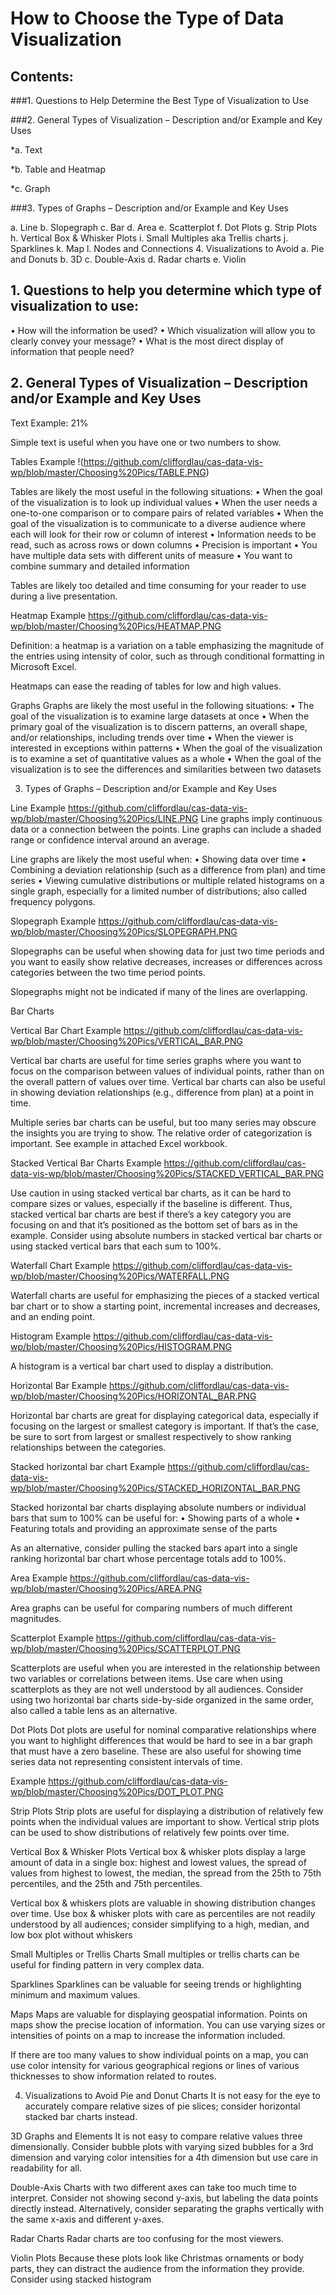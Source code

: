 # How to Choose the Type of Data Visualization

## Contents:

###1.	Questions to Help Determine the Best Type of Visualization to Use

###2.	General Types of Visualization – Description and/or Example and Key Uses

*a.	Text

*b.	Table and Heatmap

*c.	Graph

###3.	Types of Graphs – Description and/or Example and Key Uses

a.	Line
b.	Slopegraph
c.	Bar
d.	Area
e.	Scatterplot
f.	Dot Plots
g.	Strip Plots
h.	Vertical Box & Whisker Plots
i.	Small Multiples aka Trellis charts
j.	Sparklines
k.	Map
l.	Nodes and Connections
4.	Visualizations to Avoid
a.	Pie and Donuts 
b.	3D 
c.	Double-Axis 
d.	Radar charts 
e.	Violin

## 1.	Questions to help you determine which type of visualization to use:
•	How will the information be used?
•	Which visualization will allow you to clearly convey your message?
•	What is the most direct display of information that people need?

## 2.	General Types of Visualization – Description and/or Example and Key Uses

Text
Example: 21%

Simple text is useful when you have one or two numbers to show.

Tables
Example !(https://github.com/cliffordlau/cas-data-vis-wp/blob/master/Choosing%20Pics/TABLE.PNG)

Tables are likely the most useful in the following situations:
•	When the goal of the visualization is to look up individual values
•	When the user needs a one-to-one comparison or to compare pairs of related variables
•	When the goal of the visualization is to communicate to a diverse audience where each will look for their row or column of interest 
•	Information needs to be read, such as across rows or down columns
•	Precision is important
•	You have multiple data sets with different units of measure
•	You want to combine summary and detailed information

Tables are likely too detailed and time consuming for your reader to use during a live presentation.

Heatmap
Example https://github.com/cliffordlau/cas-data-vis-wp/blob/master/Choosing%20Pics/HEATMAP.PNG

Definition: a heatmap is a variation on a table emphasizing the magnitude of the entries using intensity of color, such as through conditional formatting in Microsoft Excel.

Heatmaps can ease the reading of tables for low and high values.

Graphs
Graphs are likely the most useful in the following situations:
•	The goal of the visualization is to examine large datasets at once
•	When the primary goal of the visualization is to discern patterns, an overall shape, and/or relationships, including trends over time 
•	When the viewer is interested in exceptions within patterns
•	When the goal of the visualization is to examine a set of quantitative values as a whole
•	When the goal of the visualization is to see the differences and similarities between two datasets

3.	Types of Graphs – Description and/or Example and Key Uses

Line
Example https://github.com/cliffordlau/cas-data-vis-wp/blob/master/Choosing%20Pics/LINE.PNG
Line graphs imply continuous data or a connection between the points. Line graphs can include a shaded range or confidence interval around an average.

Line graphs are likely the most useful when:
•	Showing data over time 
•	Combining a deviation relationship (such as a difference from plan) and time series
•	Viewing cumulative distributions or multiple related histograms on a single graph, especially for a limited number of distributions; also called frequency polygons.

Slopegraph
Example https://github.com/cliffordlau/cas-data-vis-wp/blob/master/Choosing%20Pics/SLOPEGRAPH.PNG

Slopegraphs can be useful when showing data for just two time periods and you want to easily show relative decreases, increases or differences across categories between the two time period points.

Slopegraphs might not be indicated if many of the lines are overlapping.

Bar Charts

Vertical Bar Chart
Example https://github.com/cliffordlau/cas-data-vis-wp/blob/master/Choosing%20Pics/VERTICAL_BAR.PNG

Vertical bar charts are useful for time series graphs where you want to focus on the comparison between values of individual points, rather than on the overall pattern of values over time. Vertical bar charts can also be useful in showing deviation relationships (e.g., difference from plan) at a point in time. 

Multiple series bar charts can be useful, but too many series may obscure the insights you are trying to show. The relative order of categorization is important. See example in attached Excel workbook. 

Stacked Vertical Bar Charts 
Example https://github.com/cliffordlau/cas-data-vis-wp/blob/master/Choosing%20Pics/STACKED_VERTICAL_BAR.PNG

Use caution in using stacked vertical bar charts, as it can be hard to compare sizes or values, especially if the baseline is different. Thus, stacked vertical bar charts are best if there’s a key category you are focusing on and that it’s positioned as the bottom set of bars as in the example. Consider using absolute numbers in stacked vertical bar charts or using stacked vertical bars that each sum to 100%.

Waterfall Chart 
Example https://github.com/cliffordlau/cas-data-vis-wp/blob/master/Choosing%20Pics/WATERFALL.PNG

Waterfall charts are useful for emphasizing the pieces of a stacked vertical bar chart or to show a starting point, incremental increases and decreases, and an ending point.

Histogram 
Example https://github.com/cliffordlau/cas-data-vis-wp/blob/master/Choosing%20Pics/HISTOGRAM.PNG

A histogram is a vertical bar chart used to display a distribution.

Horizontal Bar
Example https://github.com/cliffordlau/cas-data-vis-wp/blob/master/Choosing%20Pics/HORIZONTAL_BAR.PNG

Horizontal bar charts are great for displaying categorical data, especially if focusing on the largest or smallest category is important. If that’s the case, be sure to sort from largest or smallest respectively to show ranking relationships between the categories.

Stacked horizontal bar chart 
Example https://github.com/cliffordlau/cas-data-vis-wp/blob/master/Choosing%20Pics/STACKED_HORIZONTAL_BAR.PNG

Stacked horizontal bar charts displaying absolute numbers or individual bars that sum to 100% can be useful for:
•	Showing parts of a whole
•	Featuring totals and providing an approximate sense of the parts

As an alternative, consider pulling the stacked bars apart into a single ranking horizontal bar chart whose percentage totals add to 100%.

Area
Example https://github.com/cliffordlau/cas-data-vis-wp/blob/master/Choosing%20Pics/AREA.PNG

Area graphs can be useful for comparing numbers of much different magnitudes.

Scatterplot 
Example https://github.com/cliffordlau/cas-data-vis-wp/blob/master/Choosing%20Pics/SCATTERPLOT.PNG

Scatterplots are useful when you are interested in the relationship between two variables or correlations between items. Use care when using scatterplots as they are not well understood by all audiences. Consider using two horizontal bar charts side-by-side organized in the same order, also called a table lens as an alternative.

Dot Plots
Dot plots are useful for nominal comparative relationships where you want to highlight differences that would be hard to see in a bar graph that must have a zero baseline. These are also useful for showing time series data not representing consistent intervals of time.

Example https://github.com/cliffordlau/cas-data-vis-wp/blob/master/Choosing%20Pics/DOT_PLOT.PNG

Strip Plots
Strip plots are useful for displaying a distribution of relatively few points when the individual values are important to show. Vertical strip plots can be used to show distributions of relatively few points over time.

Vertical Box & Whisker Plots
Vertical box & whisker plots display a large amount of data in a single box: highest and lowest values, the spread of values from highest to lowest, the median, the spread from the 25th to 75th percentiles, and the 25th and 75th percentiles.

Vertical box & whiskers plots are valuable in showing distribution changes over time. Use box & whisker plots with care as percentiles are not readily understood by all audiences; consider simplifying to a high, median, and low box plot without whiskers

Small Multiples or Trellis Charts
Small multiples or trellis charts can be useful for finding pattern in very complex data.

Sparklines
Sparklines can be valuable for seeing trends or highlighting minimum and maximum values.

Maps
Maps are valuable for displaying geospatial information. Points on maps show the precise location of information. You can use varying sizes or intensities of points on a map to increase the information included.

If there are too many values to show individual points on a map, you can use color intensity for various geographical regions or lines of various thicknesses to show information related to routes.

4.	Visualizations to Avoid
Pie and Donut Charts
It is not easy for the eye to accurately compare relative sizes of pie slices; consider horizontal stacked bar charts instead.

3D Graphs and Elements
It is not easy to compare relative values three dimensionally. Consider bubble plots with varying sized bubbles for a 3rd dimension and varying color intensities for a 4th dimension but use care in readability for all.

Double-Axis
Charts with two different axes can take too much time to interpret. Consider not showing second y-axis, but labeling the data points directly instead. Alternatively, consider separating the graphs vertically with the same x-axis and different y-axes.

Radar Charts
Radar charts are too confusing for the most viewers.
 
Violin Plots
Because these plots look like Christmas ornaments or body parts, they can distract the audience from the information they provide. Consider using stacked histogram
